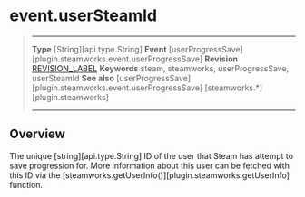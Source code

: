 # event.userSteamId

> --------------------- ------------------------------------------------------------------------------------------
> __Type__              [String][api.type.String]
> __Event__             [userProgressSave][plugin.steamworks.event.userProgressSave]
> __Revision__          [REVISION_LABEL](REVISION_URL)
> __Keywords__          steam, steamworks, userProgressSave, userSteamId
> __See also__          [userProgressSave][plugin.steamworks.event.userProgressSave]
>                       [steamworks.*][plugin.steamworks]
> --------------------- ------------------------------------------------------------------------------------------

## Overview

The unique [string][api.type.String] ID of the user that Steam has attempt to save progression for. More information about this user can be fetched with this ID via the [steamworks.getUserInfo()][plugin.steamworks.getUserInfo] function.
